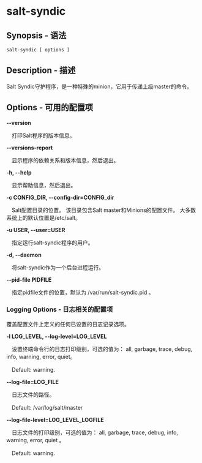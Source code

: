 # salt-syndic

## Synopsis - 语法
```bash
salt-syndic [ options ]
```

## Description - 描述

Salt Syndic守护程序，是一种特殊的minion，它用于传递上级master的命令。

## Options - 可用的配置项

**--version**

　打印Salt程序的版本信息。

**--versions-report**

　显示程序的依赖关系和版本信息，然后退出。

**-h, --help**

　显示帮助信息，然后退出。

**-c CONFIG_DIR, --config-dir=CONFIG_dir**

　Salt配置目录的位置。 该目录包含Salt master和Minions的配置文件。 大多数系统上的默认位置是/etc/salt。

**-u USER, --user=USER**

　指定运行salt-syndic程序的用户。

**-d, --daemon**

　将salt-syndic作为一个后台进程运行。

**--pid-file PIDFILE**

　指定pidfile文件的位置，默认为 /var/run/salt-syndic.pid 。

### Logging Options - 日志相关的配置项

覆盖配置文件上定义的任何已设置的日志记录选项。

**-l LOG_LEVEL, --log-level=LOG_LEVEL**

　设置终端命令行的日志打印级别，可选的值为： all, garbage, trace, debug, info, warning, error, quiet。

　Default: warning.

**--log-file=LOG_FILE**

　日志文件的路径。

　Default:  /var/log/salt/master

**--log-file-level=LOG_LEVEL_LOGFILE**

　日志文件的打印级别，可选的值为： all, garbage, trace, debug, info, warning, error, quiet 。

　Default: warning.

